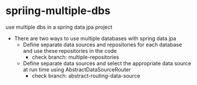 # spriing-multiple-dbs
use multiple dbs in a spring data jpa project

* There are two ways to use multiple databases with spring data jpa
   * Define separate data sources and repositories for each database and use these repositories in the code
     * check branch: multiple-repositories
   * Define separate data sources and select the appropriate data source at run time using AbstractDataSourceRouter
     * check branch: abstract-routing-data-source
